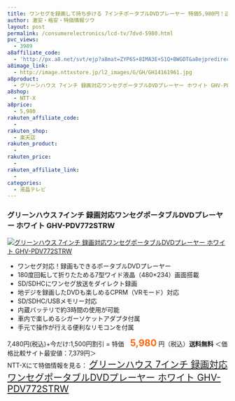 ```yaml
---
title: ワンセグを録画して持ち歩ける 7インチポータブルDVDプレーヤー 特価5,980円！送料無料！
author: 激安・格安・特価情報ツウ
layout: post
permalink: /consumerelectronics/lcd-tv/7dvd-5980.html
pvc_views:
  - 3989
a8affiliate_code:
  - 'http://px.a8.net/svt/ejp?a8mat=ZYP6S+8IMA3E+S1Q+BWGDT&a8ejpredirect=http://nttxstore.jp/_II_GH14161961'
a8image_link:
  - http://image.nttxstore.jp/l2_images/G/GH/GH14161961.jpg
a8product:
  - グリーンハウス 7インチ 録画対応ワンセグポータブルDVDプレーヤー ホワイト GHV-PDV772STRW
a8shop:
  - NTT-X
a8price:
  - 5,980
rakuten_affiliate_code:
  - 
rakuten_shop:
  - 楽天店
rakuten_product:
  - 
rakuten_price:
  - 
rakuten_affiliate_link:
  - 
categories:
  - 液晶テレビ
---
```

### グリーンハウス 7インチ 録画対応ワンセグポータブルDVDプレーヤー ホワイト GHV-PDV772STRW

<div class="img-bg2 img_L">
  <a title="グリーンハウス 7インチ 録画対応ワンセグポータブルDVDプレーヤー ホワイト GHV-PDV772STRW" href="http://px.a8.net/svt/ejp?a8mat=ZYP6S+8IMA3E+S1Q+BWGDT&a8ejpredirect=http://nttxstore.jp/_II_GH14161961" target="_blank"><img src="http://i0.wp.com/image.nttxstore.jp/l2_images/G/GH/GH14161961.jpg?resize=120%2C120" border="0" alt="グリーンハウス 7インチ 録画対応ワンセグポータブルDVDプレーヤー ホワイト GHV-PDV772STRW" style="border: 0pt none;" data-recalc-dims="1" /></a>
</div>

<!--more-->

  * ワンセグ対応！録画もできるポータブルDVDプレーヤー
  * 180度回転して折りたためる7型ワイド液晶（480×234）画面搭載
  * SD/SDHCにワンセグ放送をダイレクト録画
  * 地デジを録画したDVDも楽しめるCPRM（VRモード）対応
  * SD/SDHC/USBメモリー対応
  * 内蔵バッテリで約3時間の使用が可能
  * 車内で楽しめるシガーソケットアダプタ付属
  * 手元で操作が行える便利なリモコンを付属

7,480円(税込)+今だけ:1,500円割引 = 特価　<span style="color: #ff6600; font-size: 150%;"><strong>5,980</strong></span> 円（税込）**送料無料** ＜価格比較サイト最安値：7,379円＞  
NTT-Xにて特価情報を見る： <span style="font-size: 150%;"><a href="http://px.a8.net/svt/ejp?a8mat=ZYP6S+8IMA3E+S1Q+BWGDT&a8ejpredirect=http://nttxstore.jp/_II_GH14161961" target="_blank">グリーンハウス 7インチ 録画対応ワンセグポータブルDVDプレーヤー ホワイト GHV-PDV772STRW</a></span>
